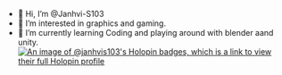 - 👋 Hi, I’m @Janhvi-S103
- 👀 I’m interested in graphics and gaming.
- 🌱 I’m currently learning Coding and playing around with blender aand unity.
[![An image of @janhvis103's Holopin badges, which is a link to view their full Holopin profile](https://holopin.me/janhvis103)](https://holopin.io/@janhvis103)


<!---
Janhvi-S103/Janhvi-S103 is a ✨ special ✨ repository because its `README.md` (this file) appears on your GitHub profile.
You can click the Preview link to take a look at your changes.
--->

